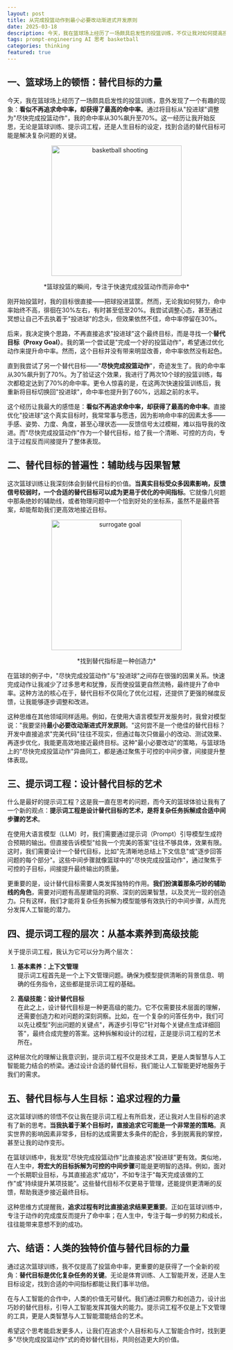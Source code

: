 ```yaml
---
layout: post
title: 从完成投篮动作到最小必要改动渐进式开发原则
date: 2025-03-18
description: 今天，我在篮球场上经历了一场颇具启发性的投篮训练，不仅让我对如何提高投篮命中率有了新的认识，还让我对如何给大语言模型喂提示词，甚至如何给作为智能体的自己喂提示词有了新的思考。
tags: prompt-engineering AI 思考 basketball
categories: thinking
featured: true
---
```


## 一、篮球场上的顿悟：替代目标的力量

今天，我在篮球场上经历了一场颇具启发性的投篮训练，意外发现了一个有趣的现象：**看似不再追求命中率，却获得了最高的命中率**。通过将目标从"投进球"调整为"尽快完成投篮动作"，我的命中率从30%飙升至70%。这一经历让我开始反思，无论是篮球训练、提示词工程，还是人生目标的设定，找到合适的替代目标可能是解决复杂问题的关键。

<div style="text-align: center;">
  <img src="https://s2.loli.net/2025/03/19/YmONaVps3Rjv5DH.png" alt="basketball shooting" width="300" height="auto">
  <p>*篮球投篮的瞬间，专注于快速完成投篮动作而非命中*</p>
</div>


刚开始投篮时，我的目标很直接——把球投进篮筐。然而，无论我如何努力，命中率始终不高，徘徊在30%左右，有时甚至低至20%。我尝试调整心态，甚至通过冥想让自己不去执着于"投进球"的念头，但效果依然不佳，命中率停留在30%。

后来，我决定换个思路，不再直接追求"投进球"这个最终目标，而是寻找一个**替代目标（Proxy Goal）**。我的第一个尝试是"完成一个好的投篮动作"，希望通过优化动作来提升命中率。然而，这个目标并没有带来明显改善，命中率依然没有起色。

直到我尝试了另一个替代目标——"**尽快完成投篮动作**"，奇迹发生了。我的命中率从30%飙升到了70%。为了验证这个效果，我进行了两次10个球的投篮训练，每次都稳定达到了70%的命中率。更令人惊喜的是，在这两次快速投篮训练后，我重新将目标切换回"投进球"，命中率也提升到了60%，远超之前的水平。

这个经历让我最大的感悟是：**看似不再追求命中率，却获得了最高的命中率**。直接优化"投进球"这个真实目标时，我常常事与愿违，因为影响命中率的因素太多——手感、姿势、力度、角度，甚至心理状态——反馈信号太过模糊，难以指导我的改进。而"尽快完成投篮动作"作为一个替代目标，给了我一个清晰、可控的方向，专注于过程反而间接提升了整体表现。

## 二、替代目标的普遍性：辅助线与因果智慧

这次篮球训练让我深刻体会到替代目标的价值。**当真实目标受众多因素影响，反馈信号较弱时，一个合适的替代目标可以成为更易于优化的中间指标**。它就像几何题中那条绝妙的辅助线，或者物理问题中一个恰到好处的坐标系，虽然不是最终答案，却能帮助我们更高效地接近目标。



<div style="text-align: center;">
  <img src="https://s2.loli.net/2025/03/19/6ojEfCtVXJWTwzp.png" alt="surrogate goal" width="300" height="auto">
  <p>*找到替代指标是一种创造力*</p>
</div>

在篮球的例子中，"尽快完成投篮动作"与"投进球"之间存在很强的因果关系。快速完成动作让我减少了过多思考和犹豫，反而使投篮更自然流畅，最终提升了命中率。这种方法的核心在于，替代目标不仅简化了优化过程，还提供了更强的梯度反馈，让我能够逐步调整和改进。

这种思维在其他领域同样适用。例如，在使用大语言模型开发服务时，我曾对模型说："我要坚持**最小必要改动渐进式开发原则**。"这何尝不是一个绝佳的替代目标？开发中直接追求"完美代码"往往不现实，但通过每次只做最小的改动、测试效果、再逐步优化，我能更高效地接近最终目标。这种"最小必要改动"的策略，与篮球场上的"尽快完成投篮动作"异曲同工，都是通过聚焦于可控的中间步骤，间接提升整体表现。

## 三、提示词工程：设计替代目标的艺术

什么是最好的提示词工程？这是我一直在思考的问题，而今天的篮球体验让我有了一个新的观点：**提示词工程是设计替代目标的艺术，是将复杂任务拆解成合适中间步骤的艺术**。

在使用大语言模型（LLM）时，我们需要通过提示词（Prompt）引导模型生成符合预期的输出。但直接告诉模型"给我一个完美的答案"往往不够具体，效果有限。这时，我们需要设计一个替代目标，比如"先清晰地总结上下文信息"或"逐步回答问题的每个部分"。这些中间步骤就像篮球中的"尽快完成投篮动作"，通过聚焦于可控的子目标，间接提升最终输出的质量。

更重要的是，设计替代目标需要人类发挥独特的作用。**我们扮演着那条巧妙的辅助线的角色**，需要对问题有高屋建瓴的洞察、深刻的因果智慧，以及灵光一现的创造力。只有这样，我们才能将复杂任务拆解为模型能够有效执行的中间步骤，从而充分发挥人工智能的潜力。

## 四、提示词工程的层次：从基本素养到高级技能

关于提示词工程，我认为它可以分为两个层次：

1. **基本素养：上下文管理**  
   提示词工程首先是一个上下文管理问题。确保为模型提供清晰的背景信息、明确的任务指令，这些都是提示词工程的基础。

2. **高级技能：设计替代目标**  
   在此之上，设计替代目标是一种更高级的能力。它不仅需要技术层面的理解，还需要创造力和对问题的深刻洞察。比如，在一个复杂的问答任务中，我们可以先让模型"列出问题的关键点"，再逐步引导它"针对每个关键点生成详细回答"，最终合成完整的答案。这种拆解和设计的过程，正是提示词工程的艺术所在。

这种层次化的理解让我意识到，提示词工程不仅是技术工具，更是人类智慧与人工智能能力结合的桥梁。通过设计合适的替代目标，我们能让人工智能更好地服务于我们的需求。

## 五、替代目标与人生目标：追求过程的力量

这次篮球训练的领悟不仅让我在提示词工程上有所启发，还让我对人生目标的追求有了新的思考。**当我执着于某个目标时，直接追求它可能是一个非常差的策略**。真实世界的影响因素非常多，目标的达成需要太多条件的配合，多到脱离我的掌控，甚至让我的动作变形。

在篮球训练中，我发现"尽快完成投篮动作"比直接追求"投进球"更有效。类似地，在人生中，**将宏大的目标拆解为可控的中间步骤**可能是更明智的选择。例如，面对一个长期职业目标，与其直接追求"成功"，不如专注于"每天完成该做的工作"或"持续提升某项技能"。这些替代目标不仅更易于管理，还能提供更清晰的反馈，帮助我逐步接近最终目标。

这种思维方式提醒我，**追求过程有时比直接追求结果更重要**。正如在篮球训练中，专注于动作的完成度反而提升了命中率；在人生中，专注于每一步的努力和成长，往往能带来意想不到的成功。

## 六、结语：人类的独特价值与替代目标的力量

通过这次篮球训练，我不仅提高了投篮命中率，更重要的是获得了一个全新的视角：**替代目标是优化复杂任务的关键**。无论是体育训练、人工智能开发，还是人生目标设定，找到合适的中间指标都能让我们事半功倍。

在与人工智能的合作中，人类的价值无可替代。我们通过洞察力和创造力，设计出巧妙的替代目标，引导人工智能发挥其强大的能力。提示词工程不仅是上下文管理的工具，更是人类智慧与人工智能潜能结合的艺术。

希望这个思考能启发更多人，让我们在追求个人目标和与人工智能合作时，找到更多"尽快完成投篮动作"式的奇妙替代目标，共同创造更大的价值。
